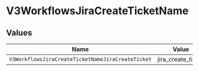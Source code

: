 # V3WorkflowsJiraCreateTicketName


## Values

| Name                                              | Value                                             |
| ------------------------------------------------- | ------------------------------------------------- |
| `V3WorkflowsJiraCreateTicketNameJiraCreateTicket` | jira_create_ticket                                |